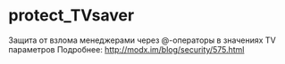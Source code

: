 protect_TVsaver
=========
Защита от взлома менеджерами через @-операторы в значениях TV параметров
Подробнее: http://modx.im/blog/security/575.html
